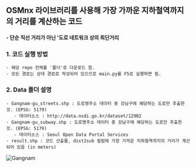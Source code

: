 ## OSMnx 라이브러리를 사용해 가장 가까운 지하철역까지의 거리를 계산하는 코드 
#### - 단순 직선 거리가 아닌 '도로 네트워크 상의 최단거리



### 1. 코드 실행 방법
    - 해당 repo 전체를 '폴더'로 다운로드 함. 
    - 모든 경로는 상대 경로로 작성되어 있으므로 main.py를 F5로 실행하면 됨. 
### 2. Data 폴더 설명 
    - Gangnam-gu_streets.shp : 도로명주소 데이터 중 강남구에 해당하는 도로만 추출한 것. (EPSG: 5179)
       - 데이터소스 : http://data.nsdi.go.kr/dataset/12902
    - Gangnam-gu_subway.shp : 도로명주소 데이터 중 강남구에 해당하는 도로만 추출한 것. (EPSG: 5179)
       - 데이터소스 : Seoul Open Data Portal Services
    - result.shp : 코드 산출물, dist2sub 컬럼에 가장 가까운 지하철역까지의 거리가 계산되어 있음 (in meters) 
     
     
![Gangnam](https://github.com/henewsuh/osm_shortestPath/issues/1#issue-1534265474)
